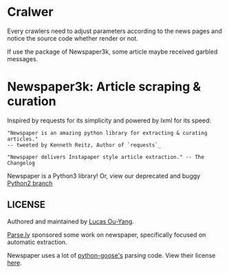 # Cralwer

Every crawlers need to adjust parameters according to the news pages and notice the source code whether render or not.

If use the package of Newspaper3k, some article maybe received garbled messages.

Newspaper3k: Article scraping & curation
========================================


Inspired by requests for its simplicity and powered by lxml for its speed:

    "Newspaper is an amazing python library for extracting & curating articles."
    -- tweeted by Kenneth Reitz, Author of `requests`_

    "Newspaper delivers Instapaper style article extraction." -- The Changelog


Newspaper is a Python3 library! Or, view our deprecated and buggy [Python2 branch](https://github.com/codelucas/newspaper/tree/python-2-head)



LICENSE
-------

Authored and maintained by [Lucas Ou-Yang](http://codelucas.com).

[Parse.ly](http://parse.ly) sponsored some work on newspaper, specifically focused on
automatic extraction.

Newspaper uses a lot of [python-goose's](https://github.com/grangier/python-goose) parsing code. View their license [here](https://github.com/codelucas/newspaper/blob/master/GOOSE-LICENSE.txt).
